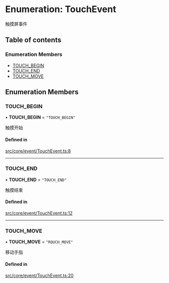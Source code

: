 # Enumeration: TouchEvent

触摸屏事件

## Table of contents

### Enumeration Members

- [TOUCH\_BEGIN](TouchEvent.md#touch_begin)
- [TOUCH\_END](TouchEvent.md#touch_end)
- [TOUCH\_MOVE](TouchEvent.md#touch_move)

## Enumeration Members

### TOUCH\_BEGIN

• **TOUCH\_BEGIN** = ``"TOUCH_BEGIN"``

触摸开始

#### Defined in

[src/core/event/TouchEvent.ts:8](https://github.com/hxg2050/hxg/blob/c8b326a/src/core/event/TouchEvent.ts#L8)

___

### TOUCH\_END

• **TOUCH\_END** = ``"TOUCH_END"``

触摸结束

#### Defined in

[src/core/event/TouchEvent.ts:12](https://github.com/hxg2050/hxg/blob/c8b326a/src/core/event/TouchEvent.ts#L12)

___

### TOUCH\_MOVE

• **TOUCH\_MOVE** = ``"ROUCH_MOVE"``

移动手指

#### Defined in

[src/core/event/TouchEvent.ts:20](https://github.com/hxg2050/hxg/blob/c8b326a/src/core/event/TouchEvent.ts#L20)
